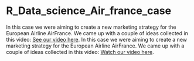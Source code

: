 # R_Data_science_Air_france_case

In this case we were aiming to create a new marketing strategy for the European Airline AirFrance. We came up with a couple of ideas collected in this video: [See our video here](https://youtu.be/YBX94WffV2E).
In this case we were aiming to create a new marketing strategy for the European Airline AirFrance. We came up with a couple of ideas collected in this video: [Watch our video here](https://youtu.be/YBX94WffV2E).


